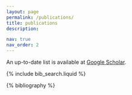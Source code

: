 ```yaml
---
layout: page
permalink: /publications/
title: publications
description:

nav: true
nav_order: 2
---
```


<!-- _pages/publications.md -->

An up-to-date list is available at <a href="https://scholar.google.com/citations?user=CXgQufgAAAAJ&hl=en">Google Scholar</a>.

<!-- Bibsearch Feature -->

{% include bib_search.liquid %}

<div class="publications">

{% bibliography %}

</div>
